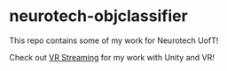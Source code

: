 # neurotech-objclassifier

This repo contains some of my work for Neurotech UofT!

Check out [VR Streaming](http://www.github.com/dhrumilp15/UnityVRStreaming) for my work with Unity and VR!
